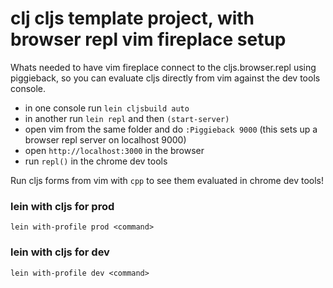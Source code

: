 # clj cljs template project, with browser repl vim fireplace setup

Whats needed to have vim fireplace connect to the cljs.browser.repl using piggieback, so you can evaluate cljs directly from vim against the dev tools console.

- in one console run `lein cljsbuild auto`
- in another run `lein repl` and then `(start-server)`
- open vim from the same folder and do `:Piggieback 9000` (this sets up a browser repl server on localhost 9000)
- open `http://localhost:3000` in the browser
- run `repl()` in the chrome dev tools

Run cljs forms from vim with `cpp` to see them evaluated in chrome dev tools!

### lein with cljs for prod

`lein with-profile prod <command>`

### lein with cljs for dev

`lein with-profile dev <command>`
